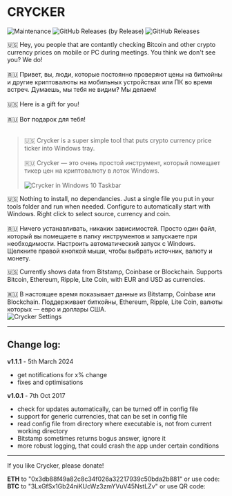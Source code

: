 # CRYCKER

![Maintenance](https://img.shields.io/maintenance/yes/2020?style=for-the-badge) <!--
![GitHub Release Date](https://img.shields.io/github/release-date/davidvidmar/crycker?style=for-the-badge)
--> ![GitHub Releases (by Release)](https://img.shields.io/github/downloads/davidvidmar/crycker/total?style=for-the-badge)
![GitHub Releases](https://img.shields.io/github/downloads/davidvidmar/Crycker/latest/total?style=for-the-badge)

🇺🇸 Hey, you people that are contantly checking Bitcoin and other crypto currency prices on mobile or PC during meetings. You think we don't see you? We do! <br><br>
🇷🇺 Привет, вы, люди, которые постоянно проверяют цены на биткойны и другие криптовалюты на мобильных устройствах или ПК во время встреч. Думаешь, мы тебя не видим? Мы делаем!<br><br>
🇺🇸 Here is a gift for you!<br><br>
🇷🇺 Вот подарок для тебя!<br><br>
> 🇺🇸 Crycker is a super simple tool that puts crypto currency price ticker into Windows tray.<br><br>
> 🇷🇺 Crycker — это очень простой инструмент, который помещает тикер цен на криптовалюту в лоток Windows.<br><br>
![Crycker in Windows 10 Taskbar](https://vidmar.net/img/projects/crycker-taskbar.gif)

🇺🇸 Nothing to install, no dependancies. Just a single file you put in your tools folder and run when needed. Configure to automatically start with Windows. Right click to select source, currency and coin.<br><br>
🇷🇺 Ничего устанавливать, никаких зависимостей. Просто один файл, который вы помещаете в папку инструментов и запускаете при необходимости. Настроить автоматический запуск
с Windows. Щелкните правой кнопкой мыши, чтобы выбрать источник, валюту и монету.

<!-- ![Crycker](https://raw.githubusercontent.com/davidvidmar/Crycker/Cryker.png#floatright) -->

🇺🇸 Currently shows data from Bitstamp, Coinbase or Blockchain. Supports Bitcoin, Ethereum, Ripple, Lite Coin, with EUR and USD as currencies.<br><br>
🇷🇺 В настоящее время показывает данные из Bitstamp, Coinbase или Blockchain. Поддерживает биткойны, Ethereum, Ripple, Lite Coin, валюты которых — евро и доллары США.<br>
![Crycker Settings](https://vidmar.net/img/projects/crycker-menu.png)

---

## Change log: ##

**v1.1.1** - 5th March 2024 
* get notifications for x% change
* fixes and optimisations

**v1.0.1** - 7th Oct 2017 
* check for updates automatically, can be turned off in config file
* support for generic currencies, that can be set in config file
* read config file from directory where executable is, not from current working directory
* Bitstamp sometimes returns bogus answer, ignore it
* more robust logging, that could crash the app under certain conditions

---

If you like Crycker, please donate! 

**ETH** to "0x3db88f49a82c8c34f026a32217939c50bda2b881" or use code:
**BTC** to "3LxGfSx1Gb24niKUcWz3zmYVuV45NstLZv" or use QR code:
